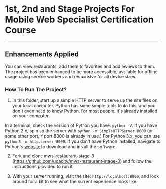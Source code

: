 # 1st, 2nd and Stage Projects For Mobile Web Specialist Certification Course
---

## Enhancements Applied
You can view restaurants, add them to favorites and add reviews to them. The project has been enhanced to be more accessible, available for offline usage using service workers and responsive for all device sizes.

### How To Run The Project?

1. In this folder, start up a simple HTTP server to serve up the site files on your local computer. Python has some simple tools to do this, and you don't even need to know Python. For most people, it's already installed on your computer.

In a terminal, check the version of Python you have: `python -V`. If you have Python 2.x, spin up the server with `python -m SimpleHTTPServer 8000` (or some other port, if port 8000 is already in use.) For Python 3.x, you can use `python3 -m http.server 8000`. If you don't have Python installed, navigate to Python's [website](https://www.python.org/) to download and install the software.

2. Fork and clone mws-restaurant-stage-3 (https://github.com/udacity/mws-restaurant-stage-3) and follow the instructions provided to run it

3. With your server running, visit the site: `http://localhost:8000`, and look around for a bit to see what the current experience looks like.
